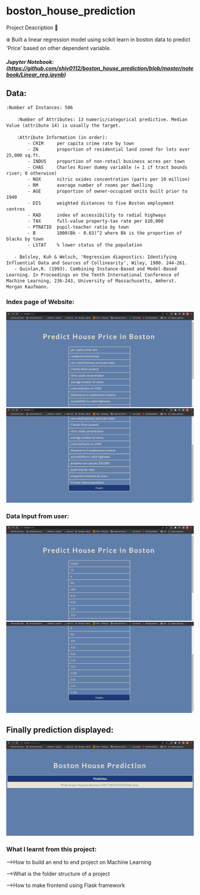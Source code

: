 # boston_house_prediction

Project Description 📄

❄️ Built a linear regression model using scikit learn in boston data to
predict 'Price' based on other dependent variable.

##### Jupyter Notebook: (https://github.com/shiv0112/boston_house_prediction/blob/master/notebook/Linear_reg.ipynb)

## Data:

```
:Number of Instances: 506

    :Number of Attributes: 13 numeric/categorical predictive. Median Value (attribute 14) is usually the target.

    :Attribute Information (in order):
        - CRIM     per capita crime rate by town
        - ZN       proportion of residential land zoned for lots over 25,000 sq.ft.
        - INDUS    proportion of non-retail business acres per town
        - CHAS     Charles River dummy variable (= 1 if tract bounds river; 0 otherwise)
        - NOX      nitric oxides concentration (parts per 10 million)
        - RM       average number of rooms per dwelling
        - AGE      proportion of owner-occupied units built prior to 1940
        - DIS      weighted distances to five Boston employment centres
        - RAD      index of accessibility to radial highways
        - TAX      full-value property-tax rate per $10,000
        - PTRATIO  pupil-teacher ratio by town
        - B        1000(Bk - 0.63)^2 where Bk is the proportion of blacks by town
        - LSTAT    % lower status of the population

   - Belsley, Kuh & Welsch, 'Regression diagnostics: Identifying Influential Data and Sources of Collinearity', Wiley, 1980. 244-261.
   - Quinlan,R. (1993). Combining Instance-Based and Model-Based Learning. In Proceedings on the Tenth International Conference of Machine Learning, 236-243, University of Massachusetts, Amherst. Morgan Kaufmann.
```

### Index page of Website:

![Alt text](https://github.com/shiv0112/boston_house_prediction/blob/master/screenshots/1.png)
![Alt text](https://github.com/shiv0112/boston_house_prediction/blob/master/screenshots/2.png)

### Data Input from user:

![Alt text](https://github.com/shiv0112/boston_house_prediction/blob/master/screenshots/3.png)
![Alt text](https://github.com/shiv0112/boston_house_prediction/blob/master/screenshots/4.png)

## Finally prediction displayed:

![Alt text](https://github.com/shiv0112/boston_house_prediction/blob/master/screenshots/final.png)

### What I learnt from this project:

-->How to build an end to end project on Machine Learning

-->What is the folder structure of a project

-->How to make frontend using Flask framework
